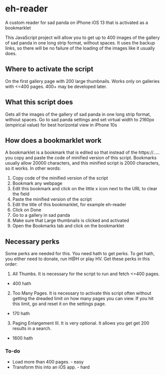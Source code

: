 # eh-reader

A custom reader for sad panda on iPhone iOS 13 that is activated as a bookmarklet

This JavaScript project will allow you to get up to 400 images of the gallery of sad panda in one long strip format, without spaces. It uses the backup links, so there will be no failure of the loading of the images like it usually does.

## Where to activate the script

On the first gallery page with 200 large thumbnails. Works only on galleries with <=400 pages. 400+ may be developed later.

## What this script does

Gets all the images of the gallery of sad panda in one long strip format, without spaces. Go to sad panda settings and set virtual width to 2160px (empirical value) for best horizontal view in iPhone 10s

## How does a bookmarklet work

A bookmarklet is a bookmark that is edited so that instead of the https://..... you copy and paste the code of minified version of this script. Bookmarks usually allow 20000 characters, and this minified script is 2000 characters, so it works. In other words:

1. Copy code of the minified version of the script
2. Bookmark any webpage
3. Edit this bookmark and click on the little x icon next to the URL to clear the field
4. Paste the minified version of the script
5. Edit the title of this bookmarklet, for example eh-reader
6. Click on Done
7. Go to a gallery in sad panda
8. Make sure that Large thumbnails is clicked and activated
9. Open the Bookmarks tab and click on the bookmarklet


## Necessary perks

Some perks are needed for this. You need hath to get perks. To get hath, you either need to donate, run H@H or play HV. Get these perks in this order:

1. All Thumbs. It is necessary for the script to run and fetch <=400 pages.
  - 400 hath
2. Too Many Pages. It is necessary to activate this script often without getting the dreaded limit on how many pages you can view. If you hit this limit, go and reset it on the settings page.
  - 170 hath
3. Paging Enlargement III. It is very optional. It allows you get get 200 results in a search.
  - 1600 hath


### To-do

- Load more than 400 pages. - easy
- Transform this into an iOS app. - hard

